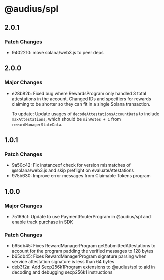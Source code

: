 # @audius/spl

## 2.0.1

### Patch Changes

- 9402210: move solana/web3.js to peer deps

## 2.0.0

### Major Changes

- e28b82b: Fixed bug where RewardsProgram only handled 3 total attestations in the account.
  Changed IDs and specifiers for rewards claiming to be shorter so they can fit in a single Solana transaction.

  To update: Update usages of `decodeAttestationsAccountData` to include `maxAttestations`, which should be `minVotes + 1` from `rewardManagerStateData`.

## 1.0.1

### Patch Changes

- 9a50c42: Fix instanceof check for version mismatches of @solana/web3.js and skip preflight on evaluateAttestations
- 975b630: Improve error messages from Claimable Tokens program

## 1.0.0

### Major Changes

- 75169cf: Update to use PaymentRouterProgram in @audius/spl and enable track purchase in SDK

### Patch Changes

- b65db45: Fixes RewardManagerProgram getSubmittedAttestations to account for the program padding the verified messages to 128 bytes
- b65db45: Fixes RewardManagerProgram signature parsing when service attestation signature is less than 64 bytes
- deb3f2a: Add Secp256k1Program extensions to @audius/spl to aid in decoding and debugging secp256k1 instructions
